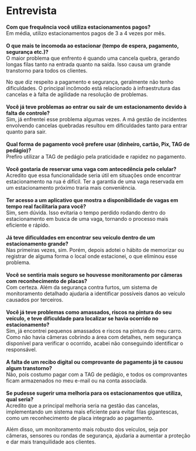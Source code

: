 # Entrevista

**Com que frequência você utiliza estacionamentos pagos?**  
Em média, utilizo estacionamentos pagos de 3 a 4 vezes por mês.  
<br>
**O que mais te incomoda ao estacionar (tempo de espera, pagamento, segurança etc.)?**  
O maior problema que enfrento é quando uma cancela quebra, gerando longas filas tanto na entrada quanto na saída. Isso causa um grande transtorno para todos os clientes.  

No que diz respeito a pagamento e segurança, geralmente não tenho dificuldades. O principal incômodo está relacionado à infraestrutura das cancelas e à falta de agilidade na resolução de problemas.  
<br>
**Você já teve problemas ao entrar ou sair de um estacionamento devido à falta de controle?**  
Sim, já enfrentei esse problema algumas vezes. A má gestão de incidentes envolvendo cancelas quebradas resultou em dificuldades tanto para entrar quanto para sair.  
<br>
**Qual forma de pagamento você prefere usar (dinheiro, cartão, Pix, TAG de pedágio)?**  
Prefiro utilizar a TAG de pedágio pela praticidade e rapidez no pagamento.  
<br>
**Você gostaria de reservar uma vaga com antecedência pelo celular?**  
Acredito que essa funcionalidade seria útil em situações onde encontrar estacionamento na rua é difícil. Ter a garantia de uma vaga reservada em um estacionamento próximo traria mais conveniência.  
<br>
**Ter acesso a um aplicativo que mostra a disponibilidade de vagas em tempo real facilitaria para você?**  
Sim, sem dúvida. Isso evitaria o tempo perdido rodando dentro do estacionamento em busca de uma vaga, tornando o processo mais eficiente e rápido.  
<br>
**Já teve dificuldades em encontrar seu veículo dentro de um estacionamento grande?**  
Nas primeiras vezes, sim. Porém, depois adotei o hábito de memorizar ou registrar de alguma forma o local onde estacionei, o que eliminou esse problema.  
<br>
**Você se sentiria mais seguro se houvesse monitoramento por câmeras com reconhecimento de placas?**  
Com certeza. Além da segurança contra furtos, um sistema de monitoramento detalhado ajudaria a identificar possíveis danos ao veículo causados por terceiros.  
<br>
**Você já teve problemas como amassados, riscos na pintura do seu veículo, e teve dificuldade para localizar se havia ocorrido no estacionamento?**  
Sim, já encontrei pequenos amassados e riscos na pintura do meu carro. Como não havia câmeras cobrindo a área com detalhes, nem segurança disponível para verificar o ocorrido, acabei não conseguindo identificar o responsável.  
<br>
**A falta de um recibo digital ou comprovante de pagamento já te causou algum transtorno?**  
Não, pois costumo pagar com a TAG de pedágio, e todos os comprovantes ficam armazenados no meu e-mail ou na conta associada.  
<br>
**Se pudesse sugerir uma melhoria para os estacionamentos que utiliza, qual seria?**  
Acredito que a principal melhoria seria na gestão das cancelas, implementando um sistema mais eficiente para evitar filas gigantescas, como um reconhecimento de placa integrado ao pagamento.  

Além disso, um monitoramento mais robusto dos veículos, seja por câmeras, sensores ou rondas de segurança, ajudaria a aumentar a proteção e dar mais tranquilidade aos clientes.  
